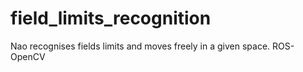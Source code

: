 # field_limits_recognition
Nao recognises fields limits and moves freely in a given space. ROS-OpenCV

